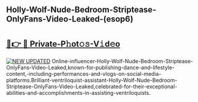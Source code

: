 ## Holly-Wolf-Nude-Bedroom-Striptease-OnlyFans-Video-Leaked-(esop6)


# <h2><a href="https://mediaupload.pro?-19M">🔗👉 🔴 Private-P𝚑ot𝚘𝚜-V𝚒d𝚎o</a></h2>

[![NEW UPDATED](https://i.imgur.com/0qMVB7G.gif)](https://mediaupload.pro?-19M)
Online-influencer-Holly-Wolf-Nude-Bedroom-Striptease-OnlyFans-Video-Leaked,known-for-publishing-dance-and-lifestyle-content,-including-performances-and-vlogs-on-social-media-platforms.Brilliant-ventriloquist-assistant-Holly-Wolf-Nude-Bedroom-Striptease-OnlyFans-Video-Leaked,celebrated-for-their-exceptional-abilities-and-accomplishments-in-assisting-ventriloquists.  